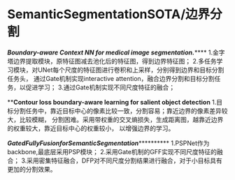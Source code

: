 # SemanticSegmentationSOTA/边界分割
*******Boundary-aware Context NN for medical image segmentation.***********
1.金字塔边界提取模块，原特征图减去池化后的特征图，得到边界特征图；
2.多任务学习模块，对UNet每个尺度的特征图进行卷积和上采样，分别得到边界和目标分割任务头，
通过Gate机制实现interactive attention，融合边界分割和目标分割任务，以促进学习；
3.通过Gate机制实现不同尺度特征的融合；

******Contour loss boundary-aware learning for salient object detection****
1.目标分割任务中，靠近目标中心的像素比较一致，分割容易；靠近边界的像素差异较大，比较模糊，
分割困难。采用带权重的交叉熵损失，生成距离图，越靠近边界的权重较大，靠近目标中心的权重较小，
以增强边界的学习。

*************GatedFullyFusionforSemanticSegmentation***********************
1.PSPNet作为backbone,最底层采用PSP模块；
2.采用Gate机制的GFF实现不同尺度特征的融合；
3.采用密集特征融合，DFP对不同尺度分割结果进行融合，对于小目标具有更加的分割效果。

